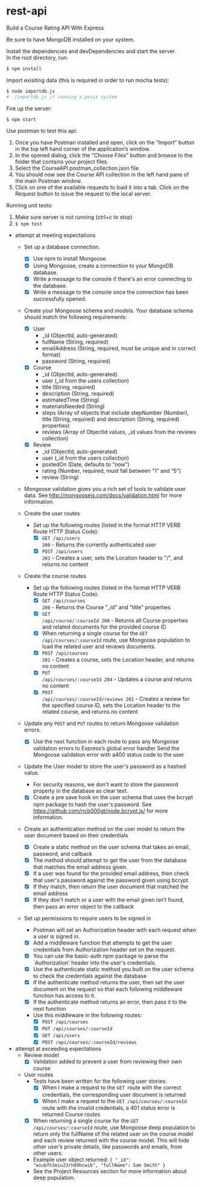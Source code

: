 # rest-api
Build a Course Rating API With Express

Be sure to have MongoDB installed on your system.<br>

Install the dependencies and devDependencies and start the server.<br>
In the root directory, run:
```sh
$ npm install
```
Import exisiting data (this is required in order to run mocha tests):
```sh
$ node importdb.js 
# ./importdb.js if running a posix system
```
Fire up the server:
```sh
$ npm start
```
Use postman to test this api:<br>
<ol>
    <li>Once you have Postman installed and open, click on the “Import” button in the top left hand corner of the application’s window.</li>
    <li>In the opened dialog, click the “Choose Files” button and browse to the folder that contains your project files.</li>
    <li>Select the CourseAPI.postman_collection.json file.</li>
    <li>You should now see the Course API collection in the left hand pane of the main Postman window.</li>
    <li>Click on one of the available requests to load it into a tab. Click on the Request button to issue the request to the local server.</li>
</ol>


Running unit tests:
<ol>
    <li>Make sure server is not running (ctrl+c to stop)</li>
    <li>
        <code>$ npm test</code>
    </li>
</ol>


* attempt at meeting expectations
    * Set up a database connection.
        - [X] Use npm to install Mongoose.
        - [X] Using Mongoose, create a connection to your MongoDB database.
        - [X] Write a message to the console if there's an error connecting to the database.
        - [X] Write a message to the console once the connection has been successfully opened.

    * Create your Mongoose schema and models. Your database schema should match the following requirements:

        - [X] User
            <ul>
                <li>_id (ObjectId, auto-generated)</li>
                <li>fullName (String, required)</li>
                <li>emailAddress (String, required, must be unique and in correct format)</li>
                <li>password (String, required)</li>
            </ul>
        - [X] Course
            <ul>
                <li>_id (ObjectId, auto-generated)</li>
                <li>user (_id from the users collection)</li>
                <li>title (String, required)</li>
                <li>description (String, required)</li>
                <li>estimatedTime (String)</li>
                <li>materialsNeeded (String)</li>
                <li>steps (Array of objects that include stepNumber (Number), title (String, required) and description (String, required) properties)</li>
                <li>reviews (Array of ObjectId values, _id values from the reviews collection)</li>
            </ul>
        - [X] Review
            <ul>
            <li>_id (ObjectId, auto-generated)</li>
            <li>user (_id from the users collection)</li>
            <li>postedOn (Date, defaults to “now”)</li>
            <li>rating (Number, required, must fall between “1” and “5”)</li>
            <li>review (String)</li>
            </ul>
    * Mongoose validation gives you a rich set of tools to validate user data. See http://mongoosejs.com/docs/validation.html for more information.

    * Create the user routes

        * Set up the following routes (listed in the format HTTP VERB Route HTTP Status Code):
            - [X] <code>GET /api/users 200</code> - Returns the currently authenticated user
            - [X] <code>POST /api/users 201</code> - Creates a user, sets the Location header to "/", and returns no content

    * Create the course routes

        * Set up the following routes (listed in the format HTTP VERB Route HTTP Status Code):
            - [X] <code>GET /api/courses 200</code> - Returns the Course "_id" and "title" properties
            - [X] <code>GET /api/course/:courseId 200</code> - Returns all Course properties and related documents for the provided course ID
            - [X] When returning a single course for the <code>GET /api/courses/:courseId</code> route, use Mongoose population to load the related user and reviews documents.
            - [X] <code>POST /api/courses 201</code> - Creates a course, sets the Location header, and returns no content
            - [X] <code>PUT /api/courses/:courseId 204</code> - Updates a course and returns no content
            - [X] <code>POST /api/courses/:courseId/reviews 201</code> - Creates a review for the specified course ID, sets the Location header to the related course, and returns no content

    * Update any <code>POST</code> and <code>PUT</code> routes to return Mongoose validation errors.

        - [X] Use the next function in each route to pass any Mongoose validation errors to Express’s global error handler
        Send the Mongoose validation error with a400 status code to the user

    * Update the User model to store the user's password as a hashed value.

        * For security reasons, we don't want to store the password property in the database as clear text.
        - [X] Create a pre save hook on the user schema that uses the bcrypt npm package to hash the user's password.
        See https://github.com/ncb000gt/node.bcrypt.js/ for more information.

    * Create an authentication method on the user model to return the user document based on their credentials

        - [X] Create a static method on the user schema that takes an email, password, and callback
        - [X] The method should attempt to get the user from the database that matches the email address given.
        - [X] If a user was found for the provided email address, then check that user's password against the password given using bcrypt.
        - [X] If they match, then return the user document that matched the email address
        - [X] If they don't match or a user with the email given isn’t found, then pass an error object to the callback

    * Set up permissions to require users to be signed in
        * Postman will set an Authorization header with each request when a user is signed in.
        - [X] Add a middleware function that attempts to get the user credentials from Authorization header set on the request.
        - [X] You can use the basic-auth npm package to parse the `Authorization' header into the user's credentials.
        - [X] Use the authenticate static method you built on the user schema to check the credentials against the database
        - [X] If the authenticate method returns the user, then set the user document on the request so that each following middleware function has access to it.
        - [X] If the authenticate method returns an error, then pass it to the next function
        * Use this middleware in the following routes:
            - [X] ```POST /api/courses```
            - [X] ```PUT /api/courses/:courseId```
            - [X] ```GET /api/users```
            - [X] ```POST /api/courses/:courseId/reviews```

* attempt at exceeding expectations
    * Review model
        - [X] Validation added to prevent a user from reviewing their own course
    * User routes
        * Tests have been written for the following user stories:
            - [X] When I make a request to the <code>GET </code>route with the correct credentials, the corresponding user document is returned
            - [X] When I make a request to the <code>GET /api/courses/:courseId</code> route with the invalid credentials, a 401 status error is returned
    Course routes
        - [X] When returning a single course for the <code>GET /api/courses/:courseId</code> route, use Mongoose deep population to return only the fullName of the related user on the course model and each review returned with the course model. This will hide other user’s private details, like passwords and emails, from other users.
        * Example user object returned: <code>{ "_id": "wiubfh3eiu23rh89hcwib", "fullName": Sam Smith" } </code>
        * See the Project Resources section for more information about deep population.

